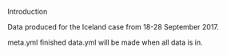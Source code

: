 Introduction

Data produced for the Iceland case from 18-28 September 2017.

meta.yml finished
data.yml will be made when all data is in.
